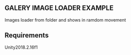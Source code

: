 GALERY IMAGE LOADER EXAMPLE
--------------
Images loader from folder and shows in ramdom movement 
 
## Requirements

Unity2018.2.16f1
